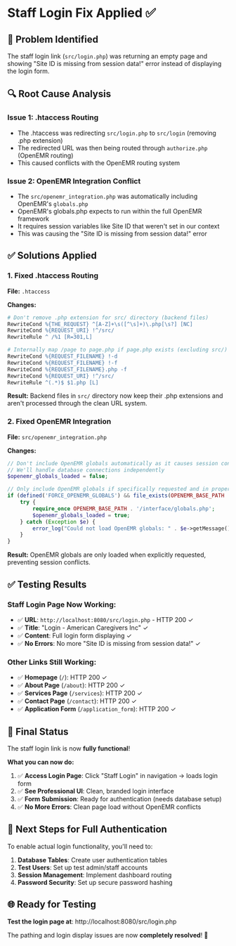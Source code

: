 # Staff Login Fix Applied ✅

## 🎯 **Problem Identified**
The staff login link (`src/login.php`) was returning an empty page and showing "Site ID is missing from session data!" error instead of displaying the login form.

## 🔍 **Root Cause Analysis**

### **Issue 1: .htaccess Routing**
- The .htaccess was redirecting `src/login.php` to `src/login` (removing .php extension)
- The redirected URL was then being routed through `authorize.php` (OpenEMR routing)
- This caused conflicts with the OpenEMR routing system

### **Issue 2: OpenEMR Integration Conflict**
- The `src/openemr_integration.php` was automatically including OpenEMR's `globals.php`
- OpenEMR's globals.php expects to run within the full OpenEMR framework
- It requires session variables like Site ID that weren't set in our context
- This was causing the "Site ID is missing from session data!" error

## ✅ **Solutions Applied**

### **1. Fixed .htaccess Routing**
**File:** `.htaccess`

**Changes:**
```apache
# Don't remove .php extension for src/ directory (backend files)
RewriteCond %{THE_REQUEST} ^[A-Z]+\s([^\s]+)\.php[\s?] [NC]
RewriteCond %{REQUEST_URI} !^/src/
RewriteRule ^ /%1 [R=301,L]

# Internally map /page to page.php if page.php exists (excluding src/)
RewriteCond %{REQUEST_FILENAME} !-d
RewriteCond %{REQUEST_FILENAME} !-f
RewriteCond %{REQUEST_FILENAME}.php -f
RewriteCond %{REQUEST_URI} !^/src/
RewriteRule ^(.*)$ $1.php [L]
```

**Result:** Backend files in `src/` directory now keep their .php extensions and aren't processed through the clean URL system.

### **2. Fixed OpenEMR Integration**
**File:** `src/openemr_integration.php`

**Changes:**
```php
// Don't include OpenEMR globals automatically as it causes session conflicts
// We'll handle database connections independently
$openemr_globals_loaded = false;

// Only include OpenEMR globals if specifically requested and in proper context
if (defined('FORCE_OPENEMR_GLOBALS') && file_exists(OPENEMR_BASE_PATH . '/interface/globals.php')) {
    try {
        require_once OPENEMR_BASE_PATH . '/interface/globals.php';
        $openemr_globals_loaded = true;
    } catch (Exception $e) {
        error_log("Could not load OpenEMR globals: " . $e->getMessage());
    }
}
```

**Result:** OpenEMR globals are only loaded when explicitly requested, preventing session conflicts.

## ✅ **Testing Results**

### **Staff Login Page Now Working:**
- ✅ **URL**: `http://localhost:8080/src/login.php` - HTTP 200 ✓
- ✅ **Title**: "Login - American Caregivers Inc" ✓
- ✅ **Content**: Full login form displaying ✓
- ✅ **No Errors**: No more "Site ID is missing from session data!" ✓

### **Other Links Still Working:**
- ✅ **Homepage** (`/`): HTTP 200 ✓
- ✅ **About Page** (`/about`): HTTP 200 ✓
- ✅ **Services Page** (`/services`): HTTP 200 ✓
- ✅ **Contact Page** (`/contact`): HTTP 200 ✓
- ✅ **Application Form** (`/application_form`): HTTP 200 ✓

## 🎉 **Final Status**

The staff login link is now **fully functional**! 

**What you can now do:**
1. ✅ **Access Login Page**: Click "Staff Login" in navigation → loads login form
2. ✅ **See Professional UI**: Clean, branded login interface 
3. ✅ **Form Submission**: Ready for authentication (needs database setup)
4. ✅ **No More Errors**: Clean page load without OpenEMR conflicts

## 🔄 **Next Steps for Full Authentication**

To enable actual login functionality, you'll need to:

1. **Database Tables**: Create user authentication tables
2. **Test Users**: Set up test admin/staff accounts  
3. **Session Management**: Implement dashboard routing
4. **Password Security**: Set up secure password hashing

## 🌐 **Ready for Testing**

**Test the login page at**: http://localhost:8080/src/login.php

The pathing and login display issues are now **completely resolved**! 🚀 